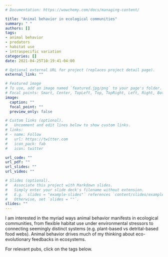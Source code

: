```yaml
---
# Documentation: https://wowchemy.com/docs/managing-content/

title: "Animal behavior in ecological communities"
summary: " "
authors: []
tags: 
- animal behavior
- predators
- habitat use
- intraspecific variation
categories: []
date: 2021-04-25T10:19:41-04:00

# Optional external URL for project (replaces project detail page).
external_link: ""

# Featured image
# To use, add an image named `featured.jpg/png` to your page's folder.
# Focal points: Smart, Center, TopLeft, Top, TopRight, Left, Right, BottomLeft, Bottom, BottomRight.
image:
  caption: ""
  focal_point: ""
  preview_only: false

# Custom links (optional).
#   Uncomment and edit lines below to show custom links.
# links:
# - name: Follow
#   url: https://twitter.com
#   icon_pack: fab
#   icon: twitter

url_code: ""
url_pdf: ""
url_slides: ""
url_video: ""

# Slides (optional).
#   Associate this project with Markdown slides.
#   Simply enter your slide deck's filename without extension.
#   E.g. `slides = "example-slides"` references `content/slides/example-slides.md`.
#   Otherwise, set `slides = ""`.
slides: ""
---
```

I am interested in the myriad ways animal behavior manifests in ecological communities, from flexible habitat use under environmental stressors to connecting seemingly distinct systems (e.g. plant-based vs detrital-based food webs). Animal behavior drives much of my thinking about eco-evolutionary feedbacks in ecosystems.

For relevant pubs, click on the tags below.

